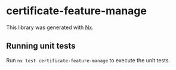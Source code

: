 # certificate-feature-manage

This library was generated with [Nx](https://nx.dev).

## Running unit tests

Run `nx test certificate-feature-manage` to execute the unit tests.
